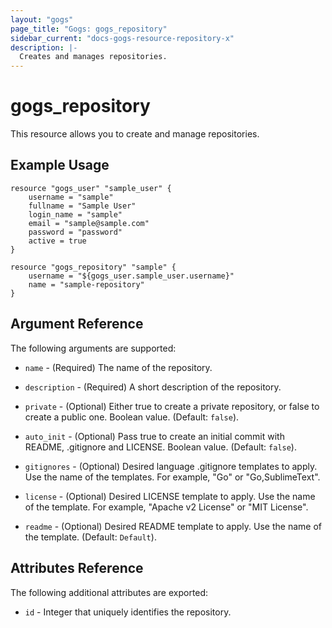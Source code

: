 ```yaml
---
layout: "gogs"
page_title: "Gogs: gogs_repository"
sidebar_current: "docs-gogs-resource-repository-x"
description: |-
  Creates and manages repositories.
---
```


# gogs\_repository

This resource allows you to create and manage repositories.


## Example Usage

```hcl
resource "gogs_user" "sample_user" {
    username = "sample"
    fullname = "Sample User"
    login_name = "sample"
    email = "sample@sample.com"
    password = "password"
    active = true
}

resource "gogs_repository" "sample" {
    username = "${gogs_user.sample_user.username}"
    name = "sample-repository"
}

```

## Argument Reference

The following arguments are supported:

* `name` - (Required) The name of the repository.

* `description` - (Required) A short description of the repository.

* `private` - (Optional) Either true to create a private repository, or false to create a public one. Boolean value. (Default: `false`).

* `auto_init` - (Optional) Pass true to create an initial commit with README, .gitignore and LICENSE. Boolean value. (Default: `false`).

* `gitignores` - (Optional) Desired language .gitignore templates to apply. Use the name of the templates. For example, "Go" or "Go,SublimeText".

* `license` - (Optional) Desired LICENSE template to apply. Use the name of the template. For example, "Apache v2 License" or "MIT License".

* `readme` - (Optional) Desired README template to apply. Use the name of the template. (Default: `Default`).

## Attributes Reference

The following additional attributes are exported:

* `id` - Integer that uniquely identifies the repository.
